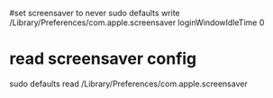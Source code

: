 #set screensaver to never
sudo defaults write /Library/Preferences/com.apple.screensaver loginWindowIdleTime 0

# read screensaver config
sudo defaults read /Library/Preferences/com.apple.screensaver
